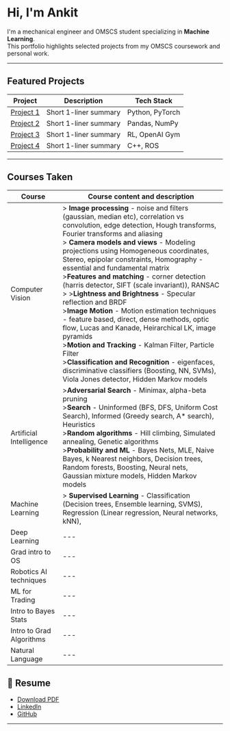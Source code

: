 # Hi, I'm Ankit

I'm a mechanical engineer and OMSCS student specializing in **Machine Learning**.  
This portfolio highlights selected projects from my OMSCS coursework and personal work.

---

## Featured Projects

| Project | Description | Tech Stack |
|---------|-------------|------------|
| [Project 1](projects/project1.md) | Short 1-liner summary | Python, PyTorch |
| [Project 2](projects/project2.md) | Short 1-liner summary | Pandas, NumPy |
| [Project 3](projects/project3.md) | Short 1-liner summary | RL, OpenAI Gym |
| [Project 4](projects/project4.md) | Short 1-liner summary | C++, ROS |

---

## Courses Taken

| Course | Course content and description |
|--------|--------------------------------|
|Computer Vision| > **Image processing** - noise and filters (gaussian, median etc), correlation vs convolution, edge detection, Hough transforms, Fourier transforms and aliasing <br> > **Camera models and views** - Modeling projections using Homogeneous coordinates, Stereo, epipolar constraints, Homography - essential and fundamental matrix <br> >**Features and matching** - corner detection (harris detector, SIFT (scale invariant)), RANSAC <br> > >**Lightness and Brightness** - Specular reflection and BRDF <br> >**Image Motion** - Motion estimation techniques - feature based, direct, dense methods, optic flow, Lucas and Kanade, Heirarchical LK, image pyramids <br> >**Motion and Tracking** - Kalman Filter, Particle Filter <br> >**Classification and Recognition** - eigenfaces, discriminative classifiers (Boosting, NN, SVMs), Viola Jones detector, Hidden Markov models  |
|Artificial Intelligence| >**Adversarial Search** - Minimax, alpha-beta pruning <br> >**Search** - Uninformed (BFS, DFS, Uniform Cost Search), Informed (Greedy search, A* search), Heuristics <br> >**Random algorithms** - Hill climbing, Simulated annealing, Genetic algorithms <br> >**Probability and ML** - Bayes Nets, MLE, Naive Bayes,  k Nearest neighbors, Decision trees, Random forests, Boosting, Neural nets, Gaussian mixture models, Hidden Markov models |
|Machine Learning|> **Supervised Learning** - Classification (Decision trees, Ensemble learning, SVMS), Regression (Linear regression, Neural networks, kNN),  |
|Deep Learning| --- |
|Grad intro to OS| --- |
|Robotics AI techniques| --- |
|ML for Trading| --- |
|Intro to Bayes Stats| --- |
|Intro to Grad Algorithms| --- |
|Natural Language| --- |

## 📄 Resume
- [Download PDF](resume.pdf)
- [LinkedIn](https://linkedin.com/in/yourname)
- [GitHub](https://github.com/yourusername)

---
